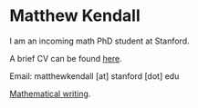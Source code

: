 # Matthew Kendall

I am an incoming math PhD student at Stanford.

A brief CV can be found <a href="/assets/CV-short-aug24.pdf" target="_blank">here</a>.

Email: matthewkendall [at] stanford [dot] edu

[Mathematical writing](./another-page.html).
